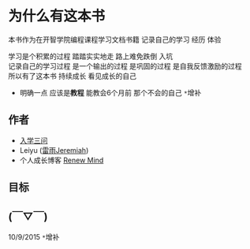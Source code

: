 为什么有这本书
=======

本书作为在开智学院编程课程学习文档书籍 记录自己的学习 经历 体验

学习是个积累的过程 踏踏实实地走 路上难免跌倒 入坑   
记录自己的学习过程 是一个输出的过程 是巩固的过程 是自我反馈激励的过程  
所以有了这本书 持续成长 看见成长的自己

- 明确一点 应该是**教程** 能教会6个月前 那个不会的自己 `*`增补

## 作者 

- [入学三问](https://github.com/JeremiahZhang/gopython/blob/master/PY-StarTrek-Prepare/2015-9-10-T2-%E5%85%A5%E5%AD%A6%E4%B8%89%E9%97%AE.md)  
- Leiyu ([雷雨Jeremiah](http://weibo.com/1784386944/profile?topnav=1&wvr=6))
- 个人成长博客 [Renew Mind](http://jeremiahzhang.github.io/)


## 目标


## (￣▽￣)

10/9/2015 `*`增补
